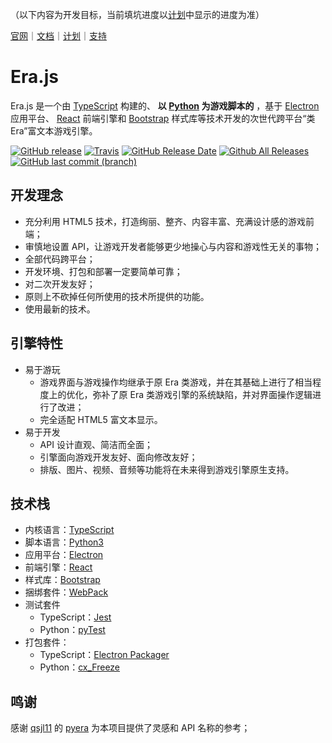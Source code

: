 （以下内容为开发目标，当前填坑进度以[计划](https://github.com/miswanting/Era.js/projects)中显示的进度为准）

[官网](https://miswanting.github.io/Era.js/)｜[文档](https://github.com/miswanting/Era.js/wiki)｜[计划](https://github.com/miswanting/Era.js/projects)｜[支持](https://github.com/miswanting/Era.js/issues)


# Era.js

Era.js 是一个由 [TypeScript](https://www.typescriptlang.org/) 构建的、 **以 [Python](https://www.python.org/) 为游戏脚本的** ，基于 [Electron](https://electronjs.org/) 应用平台、 [React](https://reactjs.org/) 前端引擎和 [Bootstrap](https://getbootstrap.com/) 样式库等技术开发的次世代跨平台“类Era”富文本游戏引擎。 

[![GitHub release](https://img.shields.io/github/release/miswanting/Era.js.svg)](https://github.com/miswanting/Era.js/releases) [![Travis](https://img.shields.io/travis/miswanting/Era.js.svg)](https://travis-ci.org/miswanting/Era.js) [![GitHub Release Date](https://img.shields.io/github/release-date/miswanting/Era.js.svg)](https://github.com/miswanting/Era.js/releases) [![Github All Releases](https://img.shields.io/github/downloads/miswanting/Era.js/total.svg)](https://github.com/miswanting/Era.js/releases) [![GitHub last commit (branch)](https://img.shields.io/github/last-commit/miswanting/Era.js/dev.svg)](https://github.com/miswanting/Era.js/commits/dev)

## 开发理念

- 充分利用 HTML5 技术，打造绚丽、整齐、内容丰富、充满设计感的游戏前端；
- 审慎地设置 API，让游戏开发者能够更少地操心与内容和游戏性无关的事物；
- 全部代码跨平台；
- 开发环境、打包和部署一定要简单可靠；
- 对二次开发友好；
- 原则上不砍掉任何所使用的技术所提供的功能。
- 使用最新的技术。

## 引擎特性

- 易于游玩
  - 游戏界面与游戏操作均继承于原 Era 类游戏，并在其基础上进行了相当程度上的优化，弥补了原 Era 类游戏引擎的系统缺陷，并对界面操作逻辑进行了改进；
  - 完全适配 HTML5 富文本显示。
- 易于开发
  - API 设计直观、简洁而全面；
  - 引擎面向游戏开发友好、面向修改友好；
  - 排版、图片、视频、音频等功能将在未来得到游戏引擎原生支持。

## 技术栈

- 内核语言：[TypeScript](https://www.typescriptlang.org/)
- 脚本语言：[Python3](https://www.python.org/)
- 应用平台：[Electron](https://electronjs.org/)
- 前端引擎：[React](https://reactjs.org/)
- 样式库：[Bootstrap](https://getbootstrap.com/)
- 捆绑套件：[WebPack](https://webpack.js.org/)
- 测试套件
  - TypeScript：[Jest](https://jestjs.io/)
  - Python：[pyTest](https://docs.pytest.org/en/latest/)
- 打包套件：
  - TypeScript：[Electron Packager](https://www.npmjs.com/package/electron-packager)
  - Python：[cx_Freeze](https://anthony-tuininga.github.io/cx_Freeze/)

## 鸣谢

感谢 [qsjl11](https://github.com/qsjl11) 的 [pyera](https://github.com/qsjl11/pyera) 为本项目提供了灵感和 API 名称的参考；